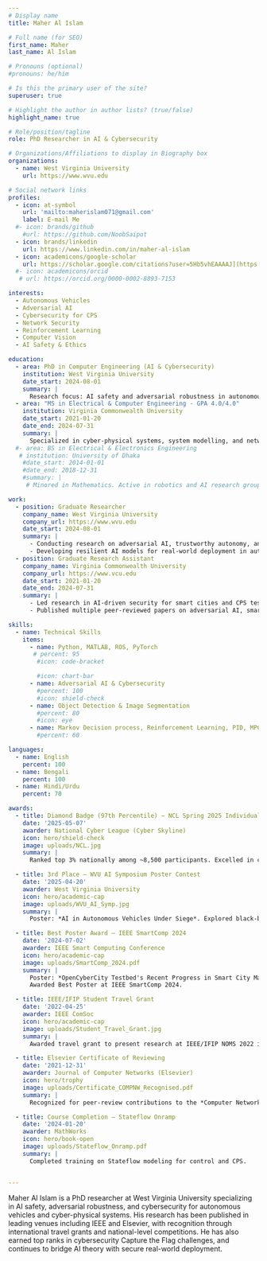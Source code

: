 ```yaml
---
# Display name
title: Maher Al Islam

# Full name (for SEO)
first_name: Maher
last_name: Al Islam

# Pronouns (optional)
#pronouns: he/him

# Is this the primary user of the site?
superuser: true

# Highlight the author in author lists? (true/false)
highlight_name: true

# Role/position/tagline
role: PhD Researcher in AI & Cybersecurity

# Organizations/Affiliations to display in Biography box
organizations:
  - name: West Virginia University
    url: https://www.wvu.edu

# Social network links
profiles:
  - icon: at-symbol
    url: 'mailto:maherislam071@gmail.com'
    label: E-mail Me
  #- icon: brands/github
    #url: https://github.com/NoobSaipot
  - icon: brands/linkedin
    url: https://www.linkedin.com/in/maher-al-islam
  - icon: academicons/google-scholar
    url: https://scholar.google.com/citations?user=5Hb5vhEAAAAJ](https://scholar.google.com/citations?user=qKqRgoYAAAAJ&hl=en
  #- icon: academicons/orcid
   # url: https://orcid.org/0000-0002-8893-7153

interests:
  - Autonomous Vehicles
  - Adversarial AI
  - Cybersecurity for CPS
  - Network Security
  - Reinforcement Learning
  - Computer Vision
  - AI Safety & Ethics

education:
  - area: PhD in Computer Engineering (AI & Cybersecurity)
    institution: West Virginia University
    date_start: 2024-08-01
    summary: |
      Research focus: AI safety and adversarial robustness in autonomous vehicles and cyber-physical systems.  
  - area: "MS in Electrical & Computer Engineering - GPA 4.0/4.0"
    institution: Virginia Commonwealth University
    date_start: 2021-01-20
    date_end: 2024-07-31
    summary: | 
      Specialized in cyber-physical systems, system modelling, and network security.  
  #- area: BS in Electrical & Electronics Engineering
   # institution: University of Dhaka
    #date_start: 2014-01-01
    #date_end: 2018-12-31
    #summary: |
     # Minored in Mathematics. Active in robotics and AI research groups.

work:
  - position: Graduate Researcher
    company_name: West Virginia University
    company_url: https://www.wvu.edu
    date_start: 2024-08-01
    summary: |
      - Conducting research on adversarial AI, trustworthy autonomy, and CPS security.  
      - Developing resilient AI models for real-world deployment in autonomous vehicles.  
  - position: Graduate Research Assistant
    company_name: Virginia Commonwealth University
    company_url: https://www.vcu.edu
    date_start: 2021-01-20
    date_end: 2024-07-31
    summary: |
      - Led research in AI-driven security for smart cities and CPS testbeds (OpenCyberCity).  
      - Published multiple peer-reviewed papers on adversarial AI, smart IoT systems, and game-theoretic cybersecurity.  

skills:
  - name: Technical Skills
    items:
      - name: Python, MATLAB, ROS, PyTorch
       # percent: 95
        #icon: code-bracket

        #icon: chart-bar
      - name: Adversarial AI & Cybersecurity
        #percent: 100
        #icon: shield-check
      - name: Object Detection & Image Segmentation
        #percent: 80
        #icon: eye
      - name: Markov Decision process, Reinforcement Learning, PID, MPC & Control
        #percent: 60

languages:
  - name: English
    percent: 100
  - name: Bengali
    percent: 100
  - name: Hindi/Urdu
    percent: 70

awards:
  - title: Diamond Badge (97th Percentile) – NCL Spring 2025 Individual CTF
    date: '2025-05-07'
    awarder: National Cyber League (Cyber Skyline)
    icon: hero/shield-check
    image: uploads/NCL.jpg
    summary: |
      Ranked top 3% nationally among ~8,500 participants. Excelled in cryptography, OSINT, exploitation, network analysis, web security, and password cracking.

  - title: 3rd Place – WVU AI Symposium Poster Contest
    date: '2025-04-20'
    awarder: West Virginia University
    icon: hero/academic-cap
    image: uploads/WVU_AI_Symp.jpg
    summary: |
      Poster: *AI in Autonomous Vehicles Under Siege*. Explored black-box vs. white-box perspectives in adversarial AI for AVs.  

  - title: Best Poster Award – IEEE SmartComp 2024
    date: '2024-07-02'
    awarder: IEEE Smart Computing Conference
    icon: hero/academic-cap
    image: uploads/SmartComp_2024.pdf
    summary: |
      Poster: *OpenCyberCity Testbed's Recent Progress in Smart City Management*.  
      Awarded Best Poster at IEEE SmartComp 2024.  

  - title: IEEE/IFIP Student Travel Grant
    date: '2022-04-25'
    awarder: IEEE ComSoc
    icon: hero/academic-cap
    image: uploads/Student_Travel_Grant.jpg
    summary: |
      Awarded travel grant to present research at IEEE/IFIP NOMS 2022 in Budapest, Hungary.  

  - title: Elsevier Certificate of Reviewing
    date: '2021-12-31'
    awarder: Journal of Computer Networks (Elsevier)
    icon: hero/trophy
    image: uploads/Certificate_COMPNW_Recognised.pdf
    summary: |
      Recognized for peer-review contributions to the *Computer Networks* journal.  

  - title: Course Completion – Stateflow Onramp
    date: '2024-01-20'
    awarder: MathWorks
    icon: hero/book-open
    image: uploads/Stateflow_Onramp.pdf
    summary: |
      Completed training on Stateflow modeling for control and CPS.  


---
```


Maher Al Islam is a PhD researcher at West Virginia University specializing in AI safety, adversarial robustness, and cybersecurity for autonomous vehicles and cyber-physical systems. His research has been published in leading venues including IEEE and Elsevier, with recognition through international travel grants and national-level competitions. He has also earned top ranks in cybersecurity Capture the Flag challenges, and continues to bridge AI theory with secure real-world deployment.
